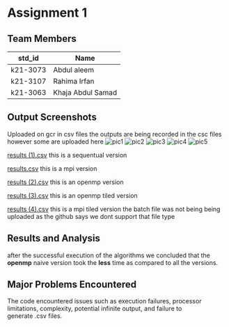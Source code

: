 # Assignment 1

## Team Members
|std_id|Name|
|--------|-|
|k21-3073|Abdul aleem |
|k21-3107|Rahima Irfan|
|k21-3063|Khaja Abdul Samad |

## Output Screenshots
Uploaded on gcr in csv files
the outputs are being recorded in the csc files however some are uploaded here
![pic1](https://github.com/NUCES-Khi/matrixtimesvector-ars/assets/104585223/d9f84cae-ecf5-42ed-9ce4-214dd26409cc)
![pic2](https://github.com/NUCES-Khi/matrixtimesvector-ars/assets/104585223/121673e0-9fd1-45d7-b12e-41d7f3595c6e)
![pic3](https://github.com/NUCES-Khi/matrixtimesvector-ars/assets/104585223/5bcde6b8-3e23-44e3-a57f-0ca0752675cf)
![pic4](https://github.com/NUCES-Khi/matrixtimesvector-ars/assets/104585223/7b29c767-2c6c-4b2c-a52a-888f49921b26)
![pic5](https://github.com/NUCES-Khi/matrixtimesvector-ars/assets/104585223/205e0908-2814-4890-ba2a-ea9149795d8e)


[results (1).csv](https://github.com/NUCES-Khi/matrixtimesvector-ars/files/14733342/results.1.csv)
this is a sequentual version

[results.csv](https://github.com/NUCES-Khi/matrixtimesvector-ars/files/14733339/results.csv)
this is a mpi version

[results (2).csv](https://github.com/NUCES-Khi/matrixtimesvector-ars/files/14733325/results.2.csv)
this is an openmp version

[results (3).csv](https://github.com/NUCES-Khi/matrixtimesvector-ars/files/14733333/results.3.csv)
this is an openmp tiled version

[results (4).csv](https://github.com/NUCES-Khi/matrixtimesvector-ars/files/14733336/results.4.csv)
this is a mpi tiled version
 the batch file was not being being uploaded as the github says we dont support that file type 


## Results and Analysis
after the successful execution of the algorithms we concluded that the **openmp** naive version took the **less** time as compared to all the versions.

## Major Problems Encountered
The code encountered issues such as execution failures, processor limitations, complexity, potential infinite output, and failure to generate .csv files.

